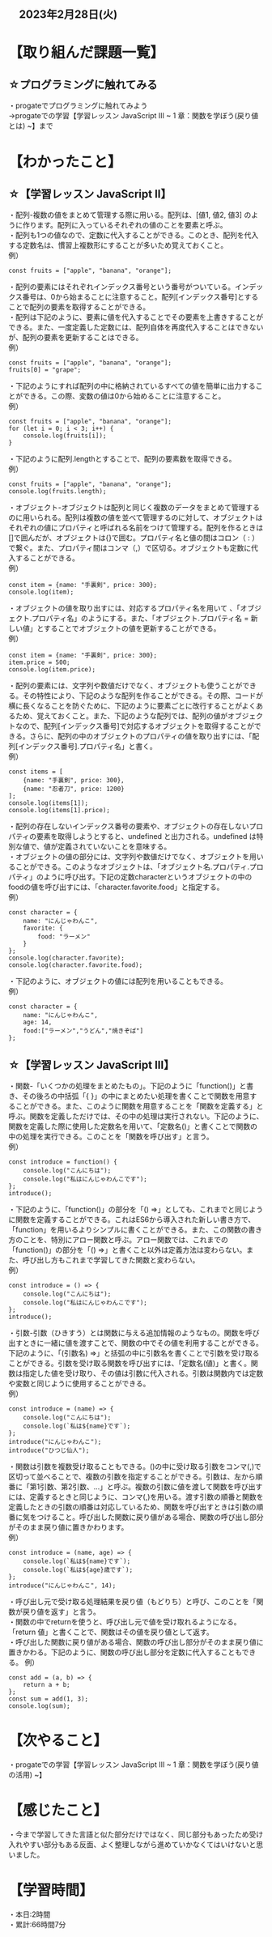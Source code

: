 ## 　2023年2月28日(火)
# 【取り組んだ課題一覧】
## ☆プログラミングに触れてみる
・progateでプログラミングに触れてみよう  
→progateでの学習【学習レッスン JavaScript III ~ 1 章：関数を学ぼう(戻り値とは) ~】まで
# 【わかったこと】
## ☆【学習レッスン JavaScript II】
・配列-複数の値をまとめて管理する際に用いる。配列は、[値1, 値2, 値3] のように作ります。配列に入っているそれぞれの値のことを要素と呼ぶ。<br>
・配列も1つの値なので、定数に代入することができる。このとき、配列を代入する定数名は、慣習上複数形にすることが多いため覚えておくこと。  
例）
    
    const fruits = ["apple", "banana", "orange"];
・配列の要素にはそれぞれインデックス番号という番号がついている。インデックス番号は、0から始まることに注意すること。配列[インデックス番号]とすることで配列の要素を取得することができる。<br>
・配列は下記のように、要素に値を代入することでその要素を上書きすることができる。また、一度定義した定数には、配列自体を再度代入することはできないが、配列の要素を更新することはできる。  
例）
    
    const fruits = ["apple", "banana", "orange"];
    fruits[0] = "grape";
・下記のようにすれば配列の中に格納されているすべての値を簡単に出力することができる。この際、変数の値は0から始めることに注意すること。  
例）
    
    const fruits = ["apple", "banana", "orange"];
    for (let i = 0; i < 3; i++) {
        console.log(fruits[i]);
    }
・下記のように配列.lengthとすることで、配列の要素数を取得できる。  
例）
    
    const fruits = ["apple", "banana", "orange"];
    console.log(fruits.length);
・オブジェクト-オブジェクトは配列と同じく複数のデータをまとめて管理するのに用いられる。配列は複数の値を並べて管理するのに対して、オブジェクトはそれぞれの値にプロパティと呼ばれる名前をつけて管理する。配列を作るときは[]で囲んだが、オブジェクトは{}で囲む。プロパティ名と値の間はコロン（ : ）で繋ぐ。また、プロパティ間はコンマ（,）で区切る。オブジェクトも定数に代入することができる。  
例）
    
    const item = {name: "手裏剣", price: 300};
    console.log(item);
・オブジェクトの値を取り出すには、対応するプロパティ名を用いて 、「オブジェクト.プロパティ名」のようにする。また、「オブジェクト.プロパティ名 = 新しい値」とすることでオブジェクトの値を更新することができる。  
例）
    
    const item = {name: "手裏剣", price: 300};
    item.price = 500;
    console.log(item.price);
・配列の要素には、文字列や数値だけでなく、オブジェクトも使うことができる。その特性により、下記のような配列を作ることができる。その際、コードが横に長くなることを防ぐために、下記のように要素ごとに改行することがよくあるため、覚えておくこと。また、下記のような配列では、配列の値がオブジェクトなので、配列[インデックス番号]で対応するオブジェクトを取得することができる。さらに、配列の中のオブジェクトのプロパティの値を取り出すには、「配列[インデックス番号].プロパティ名」と書く。  
例）
    
    const items = [
        {name: "手裏剣", price: 300},
        {name: "忍者刀", price: 1200}
    ];
    console.log(items[1]);
    console.log(items[1].price);
・配列の存在しないインデックス番号の要素や、オブジェクトの存在しないプロパティの要素を取得しようとすると、undefined と出力される。undefined は特別な値で、値が定義されていないことを意味する。<br>
・オブジェクトの値の部分には、文字列や数値だけでなく、オブジェクトを用いることができる。このようなオブジェクトは、「オブジェクト名.プロパティ.プロパティ」のように呼び出す。下記の定数characterというオブジェクトの中のfoodの値を呼び出すには、「character.favorite.food」と指定する。  
例）
    
    const character = {
        name: "にんじゃわんこ", 
        favorite: {
            food: "ラーメン"
        }
    };
    console.log(character.favorite);
    console.log(character.favorite.food);
・下記のように、オブジェクトの値には配列を用いることもできる。  
例）
    
    const character = {
        name: "にんじゃわんこ", 
        age: 14,
        food:["ラーメン","うどん","焼きぞば"]
    };
## ☆【学習レッスン JavaScript III】
・関数-「いくつかの処理をまとめたもの」。下記のように「function()」と書き、その後ろの中括弧「{ }」の中にまとめたい処理を書くことで関数を用意することができる。また、このように関数を用意することを「関数を定義する」と呼ぶ。関数を定義しただけでは、その中の処理は実行されない。下記のように、関数を定義した際に使用した定数名を用いて、「定数名()」と書くことで関数の中の処理を実行できる。このことを「関数を呼び出す」と言う。  
例）
    
    const introduce = function() {
        console.log("こんにちは");
        console.log("私はにんじゃわんこです");
    };
    introduce();
・下記のように、「function()」の部分を「() =>」としても、これまでと同じように関数を定義することができる。これはES6から導入された新しい書き方で、「function」を用いるよりシンプルに書くことができる。また、この関数の書き方のことを、特別にアロー関数と呼ぶ。アロー関数では、これまでの「function()」の部分を「() =>」と書くこと以外は定義方法は変わらない。また、呼び出し方もこれまで学習してきた関数と変わらない。  
例）
    
    const introduce = () => {
        console.log("こんにちは");
        console.log("私はにんじゃわんこです");
    };
    introduce();
・引数-引数（ひきすう）とは関数に与える追加情報のようなもの。関数を呼び出すときに一緒に値を渡すことで、関数の中でその値を利用することができる。下記のように、「(引数名) =>」と括弧の中に引数名を書くことで引数を受け取ることができる。引数を受け取る関数を呼び出すには、「定数名(値)」と書く。関数は指定した値を受け取り、その値は引数に代入される。引数は関数内では定数や変数と同じように使用することができる。  
例）
    
    const introduce = (name) => {
        console.log("こんにちは");
        console.log(`私は${name}です`);
    };
    introduce("にんじゃわんこ");
    introduce("ひつじ仙人");
・関数は引数を複数受け取ることもできる。()の中に受け取る引数をコンマ(,)で区切って並べることで、複数の引数を指定することができる。引数は、左から順番に「第1引数、第2引数、...」と呼ぶ。複数の引数に値を渡して関数を呼び出すには、定義するときと同じように、コンマ(,)を用いる。渡す引数の順番と関数を定義したときの引数の順番は対応しているため、関数を呼び出すときは引数の順番に気をつけること。呼び出した関数に戻り値がある場合、関数の呼び出し部分がそのまま戻り値に置きかわります。  
例）
    
    const introduce = (name, age) => {
        console.log(`私は${name}です`);
        console.log(`私は${age}歳です`);
    };
    introduce("にんじゃわんこ", 14);
・呼び出し元で受け取る処理結果を戻り値（もどりち）と呼び、このことを「関数が戻り値を返す」と言う。<br>
・関数の中でreturnを使うと、呼び出し元で値を受け取れるようになる。「return 値」と書くことで、関数はその値を戻り値として返す。<br>
・呼び出した関数に戻り値がある場合、関数の呼び出し部分がそのまま戻り値に置きかわる。下記のように、関数の呼び出し部分を定数に代入することもできる。 
例）
    
    const add = (a, b) => {
        return a + b;
    };
    const sum = add(1, 3);
    console.log(sum);
# 【次やること】
・progateでの学習【学習レッスン JavaScript III ~ 1 章：関数を学ぼう(戻り値の活用) ~】
# 【感じたこと】
・今まで学習してきた言語と似た部分だけではなく、同じ部分もあったため受け入れやすい部分もある反面、よく整理しながら進めていかなくてはいけないと思いました。
# 【学習時間】
・本日:2時間  
・累計:66時間7分
